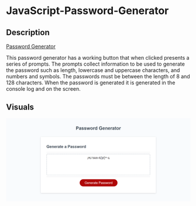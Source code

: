 # JavaScript-Password-Generator

## Description
[Password Generator](https://darren-rogers.github.io/JavaScript-Password-Generator/)

This password generator has a working button that when clicked presents a series of prompts.  The prompts collect information to be used to generate the password such as length, lowercase and uppercase characters, and numbers and symbols.  The passwords must be between the length of 8 and 128 characters. When the password is generated it is generated in the console log and on the screen.



## Visuals
![Password Generator](./assets/Password-Generator.png)
